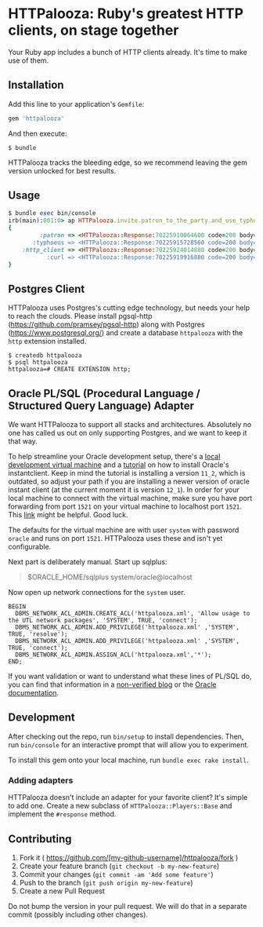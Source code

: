 # HTTPalooza: Ruby's greatest HTTP clients, on stage together

Your Ruby app includes a bunch of HTTP clients already. It's time to make use of them.

## Installation

Add this line to your application's `Gemfile`:

```ruby
gem 'httpalooza'
```

And then execute:

    $ bundle

HTTPalooza tracks the bleeding edge, so we recommend leaving the gem version unlocked for best results.

## Usage

```ruby
$ bundle exec bin/console
irb(main):001:0> ap HTTPalooza.invite.patron_to_the_party.and_use_typhoeus_too.lets_also_use_http_client_and_plain_old_curl_plus.rest_client_invited_itself_too.get("http://example.com")
{
         :patron => <HTTPalooza::Response:70225910064600 code=200 body="<!doctype html>\n<html>\n<...,
       :typhoeus => <HTTPalooza::Response:70225915728560 code=200 body="<!doctype html>\n<html>\n<...,
    :http_client => <HTTPalooza::Response:70225924014880 code=200 body="<!doctype html>\n<html>\n<...,
           :curl => <HTTPalooza::Response:70225919916880 code=200 body="<!doctype html>\n<html>\n<...
}
```

## Postgres Client

HTTPalooza uses Postgres's cutting edge technology, but needs your help to reach the clouds. Please install pgsql-http (https://github.com/pramsey/pgsql-http) along with Postgres (https://www.postgresql.org/) and create a database `httpalooza` with the `http` extension installed.

```
$ createdb httpalooza
$ psql httpalooza
httpalooza=# CREATE EXTENSION http;
```

## Oracle PL/SQL (Procedural Language / Structured Query Language) Adapter

We want HTTPalooza to support all stacks and architectures. Absolutely no one has called us out on only supporting Postgres, and we want to keep it that way.

To help streamline your Oracle development setup, there's a [local development virtual machine](http://www.oracle.com/technetwork/database/enterprise-edition/databaseappdev-vm-161299.html) and a [tutorial](http://www.baldwhiteguy.co.nz/technical/index_files/mac-osx-oracle-instantclient.html) on how to install Oracle's instantclient. Keep in mind the tutorial is installing a version `11_2`, which is outdated, so adjust your path if you are installing a newer version of oracle instant client (at the current moment it is version `12_1`). In order for your local machine to connect with the virtual machine, make sure you have port forwarding from port `1521` on your virtual machine to localhost port `1521`. This [link](https://mikesmithers.wordpress.com/2015/01/25/installing-and-configuring-an-oracle-developer-day-virtualbox-image/) might be helpful. Good luck.

The defaults for the virtual machine are with user `system` with password `oracle` and runs on port `1521`. HTTPalooza uses these and isn't yet configurable.

Next part is deliberately manual. Start up sqlplus:

> $ORACLE_HOME/sqlplus system/oracle@localhost

Now open up network connections for the `system` user.

```
BEGIN
  DBMS_NETWORK_ACL_ADMIN.CREATE_ACL('httpalooza.xml', 'Allow usage to the UTL network packages', 'SYSTEM', TRUE, 'connect');
  DBMS_NETWORK_ACL_ADMIN.ADD_PRIVILEGE('httpalooza.xml' ,'SYSTEM', TRUE, 'resolve');
  DBMS_NETWORK_ACL_ADMIN.ADD_PRIVILEGE('httpalooza.xml' ,'SYSTEM', TRUE, 'connect');
  DBMS_NETWORK_ACL_ADMIN.ASSIGN_ACL('httpalooza.xml','*');
END;
```

If you want validation or want to understand what these lines of PL/SQL do, you can find that information in a [non-verified blog](https://www.pythian.com/blog/setting-up-network-acls-in-oracle-11g-for-dummies/) or the [Oracle documentation](https://docs.oracle.com/cd/B28359_01/appdev.111/b28419/d_networkacl_adm.htm).


## Development

After checking out the repo, run `bin/setup` to install dependencies. Then, run `bin/console` for an interactive prompt that will allow you to experiment.

To install this gem onto your local machine, run `bundle exec rake install`.

### Adding adapters

HTTPalooza doesn't include an adapter for your favorite client? It's simple to add one. Create a new subclass of `HTTPalooza::Players::Base` and implement the `#response` method.

## Contributing

1. Fork it ( https://github.com/[my-github-username]/httpalooza/fork )
2. Create your feature branch (`git checkout -b my-new-feature`)
3. Commit your changes (`git commit -am 'Add some feature'`)
4. Push to the branch (`git push origin my-new-feature`)
5. Create a new Pull Request

Do not bump the version in your pull request. We will do that in a separate commit (possibly including other changes).
